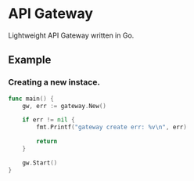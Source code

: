 # API Gateway

Lightweight API Gateway written in Go.

## Example


### Creating a new instace.

```go
func main() {
	gw, err := gateway.New()

	if err != nil {
		fmt.Printf("gateway create err: %v\n", err)

		return 
	}

	gw.Start()
}
```

